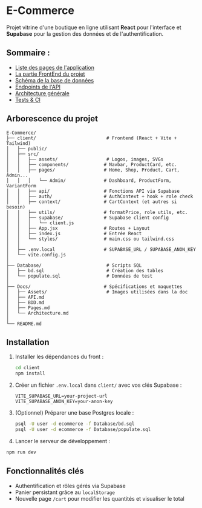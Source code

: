 # E-Commerce
Projet vitrine d'une boutique en ligne utilisant **React** pour l'interface et **Supabase** pour la gestion des données et de l'authentification.

## Sommaire :
- [Liste des pages de l'application](./Docs/Pages.md)
- [La partie FrontEnd du projet](./client/README.md)
- [Schéma de la base de données](./Docs/BDD.md)
- [Endpoints de l'API](./Docs/API.md)
- [Architecture générale](./Docs/Architecture.md)
- [Tests & CI](./Docs/Tests.md)

## Arborescence du projet

```plaintext
E-Commerce/
├── client/                          # Frontend (React + Vite + Tailwind)
│   ├── public/
│   ├── src/
│   │   ├── assets/                  # Logos, images, SVGs
│   │   ├── components/             # Navbar, ProductCard, etc.
│   │   ├── pages/                  # Home, Shop, Product, Cart, Admin...
│   │   │   └── Admin/              # Dashboard, ProductForm, VariantForm
│   │   ├── api/                    # Fonctions API via Supabase
│   │   ├── auth/                   # AuthContext + hook + role check
│   │   ├── context/                # CartContext (et autres si besoin)
│   │   ├── utils/                  # formatPrice, role utils, etc.
│   │   ├── supabase/               # Supabase client config
│   │   │   └── client.js
│   │   ├── App.jsx                 # Routes + Layout
│   │   ├── index.js                # Entrée React
│   │   └── styles/                 # main.css ou tailwind.css
│   │
│   ├── .env.local                  # SUPABASE_URL / SUPABASE_ANON_KEY
│   └── vite.config.js
│
├── Database/                        # Scripts SQL
│   ├── bd.sql                       # Création des tables
│   └── populate.sql                 # Données de test
│
├── Docs/                           # Spécifications et maquettes
│   ├── Assets/                      # Images utilisées dans la doc
│   ├── API.md
│   ├── BDD.md
│   ├── Pages.md
│   └── Architecture.md
│
└── README.md

```

## Installation

1. Installer les dépendances du front :

   ```bash
   cd client
   npm install
   ```

2. Créer un fichier `.env.local` dans `client/` avec vos clés Supabase :

   ```env
   VITE_SUPABASE_URL=your-project-url
   VITE_SUPABASE_ANON_KEY=your-anon-key
   ```

3. (Optionnel) Préparer une base Postgres locale :

   ```bash
   psql -U user -d ecommerce -f Database/bd.sql
   psql -U user -d ecommerce -f Database/populate.sql
   ```

4. Lancer le serveur de développement :

  ```bash
  npm run dev
  ```

## Fonctionnalités clés

- Authentification et rôles gérés via Supabase
- Panier persistant grâce au `localStorage`
- Nouvelle page `/cart` pour modifier les quantités et visualiser le total





